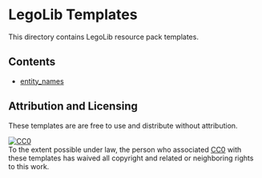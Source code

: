 # LegoLib Templates  
This directory contains LegoLib resource pack templates.  

## Contents  
- [entity_names](https://github.com/LegoLib-Fabric/community/tree/main/templates/entity_names/)  

## Attribution and Licensing  
These templates are are free to use and distribute without attribution.  

[![CC0](https://licensebuttons.net/p/zero/1.0/80x15.png)](http://creativecommons.org/publicdomain/zero/1.0/)  
To the extent possible under law, the person who associated [CC0](http://creativecommons.org/publicdomain/zero/1.0/) with these templates has waived all copyright and related or neighboring rights to this work.  
